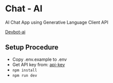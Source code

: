 # Chat - AI

AI Chat App using Generative Language Client API

[Devbot-ai](https://devaibot.netlify.app)

## Setup Procedure

- Copy .env.example to .env
- Get API key from: [api-key](https://aistudio.google.com/app/apikey)
- `npm install`
- `npm run dev`
